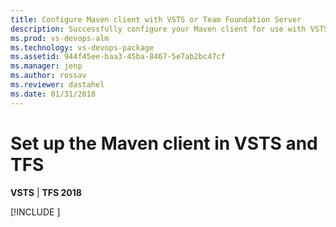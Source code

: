 ```yaml
---
title: Configure Maven client with VSTS or Team Foundation Server
description: Successfully configure your Maven client for use with VSTS or Team Foundation Server
ms.prod: vs-devops-alm
ms.technology: vs-devops-package
ms.assetid: 944f45ee-baa3-45ba-8467-5e7ab2bc47cf
ms.manager: jenp
ms.author: rossav
ms.reviewer: dastahel
ms.date: 01/31/2018
---
```


[//]: # (monikerRange: '>= tfs-2018') 

# Set up the Maven client in VSTS and TFS

**VSTS** | **TFS 2018**

[!INCLUDE [](../_shared/maven/pom-and-settings.md)]